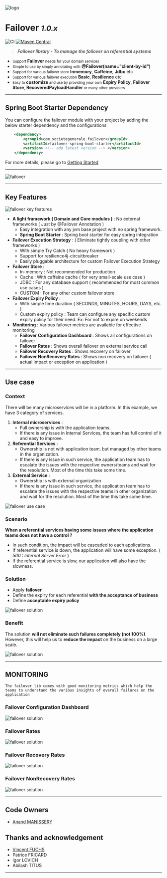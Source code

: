 ![logo](./docs/images/failover-icon.png)

# **Failover** <small>***1.0.x***</small>

![CI](https://github.com/societe-generale/failover/actions/workflows/java-maven-ci.yml/badge.svg)
[![Maven Central](https://maven-badges.herokuapp.com/maven-central/com.societegenerale.failover/failover/badge.svg?style=plastic)](https://maven-badges.herokuapp.com/maven-central/com.societegenerale.failover/failover)

> ***Failover library - To manage the failover on referential systems***

- <small>Support </small>**Failover**<small> needs for your domain services</small>
- <small>Simple to use by simply annotating with</small> **@Failover(name="client-by-id")**
- <small>Support for various failover store</small> **Inmemory**, **Caffeine**, **Jdbc** etc
- <small>Support for various failover execution</small> **Basic**, **Resilience** etc
- <small>Easy to </small>**customize**<small>  and use by providing your own</small> **Expiry Policy**, **Failover Store**, **RecoveredPayloadHandler**<small> or many other providers</small>

---

## Spring Boot Starter Dependency

You can configure the failover module with your project by adding the below starter dependency and the configurations
 
```pom.xml
    <dependency>
        <groupId>com.societegenerale.failover</groupId>
        <artifactId>failover-spring-boot-starter</artifactId>
        <version> <!-- add latest version --> </version>
    </dependency>
```

For more details, please go to [Getting Started](https://societe-generale.github.io/failover/#/documentation/quick-start)

---

![failover](./docs/images/failover.png)

---

## Key Features  

![failover key features](./docs/images/failover-key-features-list.png)  

- **A light framework ( Domain and Core modules )** : No external frameworks  ( Just by @Failover Annotation )
  - Easy integration with any jvm base project with no spring framework. 
  - **Spring Boot Starter** : Spring boot starter for easy spring integration
- **Failover Execution Strategy** :  ( Eliminate tightly coupling with other frameworks )
  - With simple Try Catch  ( No heavy framework )
  - Support for resilience4j-circuitbreaker 	
  - Easily pluggable architecture for custom Failover Execution Strategy 
- **Failover Store** :  
  - In-memory : Not recommended for production 
  - Cache : With caffeine cache ( for very small-scale use case )
  - JDBC : For any database support ( recommended for most common use cases )
  - CUSTOM : For any other custom failover store
- **Failover Expiry Policy** :
  - With simple time duration ( SECONDS, MINUTES, HOURS, DAYS, etc. )
  - Custom expiry policy : Team can configure any specific custom expiry policy for their need. Ex: For not to expire on weekends
- **Monitoring** : Various failover metrics are available for effective monitoring
  - **Failover Configuration Dashboard** : Shows all configurations on failover
  - **Failover Rates** : Shows overall failover on external service call 
  - **Failover Recovery Rates** : Shows recovery on failover  
  - **Failover NonRecovery Rates** : Shows non recovery on failover ( actual impact or exception on application )
---
 
## Use case 

### Context
There will be many microservices will be in a platform. In this example, we have 3 category of services. 
1. **Internal microservices** :  
   - Full ownership is with the application teams. 
   - If there is any issue in Internal Services, the team has full control of it and easy to improve. 
2. **Referential Services** :
   - Ownership is not with application team, but managed by other teams in the organization. 
   - If there is any issue in such service, the application team has to escalate the issues with the respective owners/teams and wait for the resolution. Most of the time this take some time. 
3. **External Service** : 
   - Ownership is with external organization
   - If there is any issue in such service, the application team has to escalate the issues with the respective teams in other organization and wait for the resolution. Most of the time this take some time. 

![failover use case](./docs/images/failover-challenges.png)

### Scenario 
**When a referential services having some issues where the application teams does not have a control ?**
- In such condition, the impact will be cascaded to each applications. 
- If referential service is down, the application will have some exception. ( *500 : Internal Server Error* )
- If the referential service is slow, our application will also have the slowness. 

### Solution 
- Apply **failover** 
- Define the expiry for each referential **with the acceptance of business**
- Define **acceptable expiry policy**

![failover solution](./docs/images/failover-solution.png)

### Benefit
The solution **will not eliminate such failures completely (not 100%)**. 
However, this will help us to **reduce the impact** on the business on a large scale.

![failover solution](./docs/images/failover-user-experience.png)

---

## MONITORING

    The failover lib comes with good monitoring metrics which help the teams to understand the various insights of overall failures on the application

### Failover Configuration Dashboard
![failover solution](./docs/images/failover-monitoring-dashboard.png)

### Failover Rates
![failover solution](./docs/images/failover-monitoring-failover-rate.png)

### Failover Recovery Rates
![failover solution](./docs/images/failover-monitoring-failover-recovery-rate.png)

### Failover NonRecovery Rates 
![failover solution](./docs/images/failover-monitoring-failover-non-recovery-rate.png)

---

## Code Owners
- [Anand MANISSERY](https://github.com/anandmnair)

## Thanks and acknowledgement 
- [Vincent FUCHS](https://github.com/vincent-fuchs) 
- Patrice FRICARD
- Igor LOVICH
- Abilash TITUS
---

